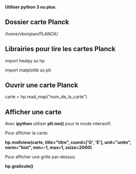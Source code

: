 **Utiliser python 3 ou plus.**

## Dossier carte Planck
/home/vbonjean/PLANCK/

## Librairies pour lire les cartes Planck
import healpy as hp

import matplotlib as plt

## Ouvrir une carte Planck
carte = hp.read_map("nom_de_la_carte")

## Afficher une carte
Avec **ipython** utiliser **plt.ion()** pour le mode interactif.

Pour afficher la carte:

**hp.mollview(carte, title="titre", coord=['G', 'E'], unit="unite", norm="hist", min=-1, max=1, xsize=2000)**

Pour afficher une grille par-dessus:

**hp.graticule()**
